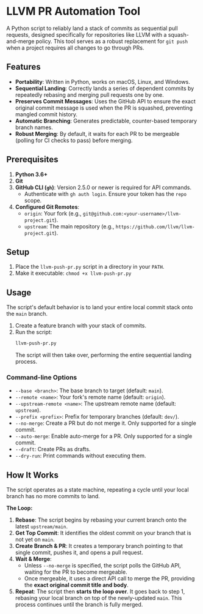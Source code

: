 # LLVM PR Automation Tool

A Python script to reliably land a stack of commits as sequential pull requests, designed specifically for repositories like LLVM with a squash-and-merge policy. This tool serves as a robust replacement for `git push` when a project requires all changes to go through PRs.

## Features

*   **Portability**: Written in Python, works on macOS, Linux, and Windows.
*   **Sequential Landing**: Correctly lands a series of dependent commits by repeatedly rebasing and merging pull requests one by one.
*   **Preserves Commit Messages**: Uses the GitHub API to ensure the exact original commit message is used when the PR is squashed, preventing mangled commit history.
*   **Automatic Branching**: Generates predictable, counter-based temporary branch names.
*   **Robust Merging**: By default, it waits for each PR to be mergeable (polling for CI checks to pass) before merging.

## Prerequisites

1.  **Python 3.6+**
2.  **Git**
3.  **GitHub CLI (`gh`)**: Version 2.5.0 or newer is required for API commands.
    *   Authenticate with `gh auth login`. Ensure your token has the `repo` scope.
4.  **Configured Git Remotes**:
    *   `origin`: Your fork (e.g., `git@github.com:<your-username>/llvm-project.git`).
    *   `upstream`: The main repository (e.g., `https://github.com/llvm/llvm-project.git`).

## Setup

1.  Place the `llvm-push-pr.py` script in a directory in your `PATH`.
2.  Make it executable: `chmod +x llvm-push-pr.py`

## Usage

The script's default behavior is to land your entire local commit stack onto the `main` branch.

1.  Create a feature branch with your stack of commits.
2.  Run the script:
    ```bash
    llvm-push-pr.py
    ```
    The script will then take over, performing the entire sequential landing process.

### Command-line Options

*   `--base <branch>`: The base branch to target (default: `main`).
*   `--remote <name>`: Your fork's remote name (default: `origin`).
*   `--upstream-remote <name>`: The upstream remote name (default: `upstream`).
*   `--prefix <prefix>`: Prefix for temporary branches (default: `dev/`).
*   `--no-merge`: Create a PR but do not merge it. Only supported for a single commit.
*   `--auto-merge`: Enable auto-merge for a PR. Only supported for a single commit.
*   `--draft`: Create PRs as drafts.
*   `--dry-run`: Print commands without executing them.

## How It Works

The script operates as a state machine, repeating a cycle until your local branch has no more commits to land.

**The Loop:**

1.  **Rebase**: The script begins by rebasing your current branch onto the latest `upstream/main`.
2.  **Get Top Commit**: It identifies the oldest commit on your branch that is not yet on `main`.
3.  **Create Branch & PR**: It creates a temporary branch pointing to that single commit, pushes it, and opens a pull request.
4.  **Wait & Merge**:
    *   Unless `--no-merge` is specified, the script polls the GitHub API, waiting for the PR to become mergeable.
    *   Once mergeable, it uses a direct API call to merge the PR, providing the **exact original commit title and body**.
5.  **Repeat**: The script then **starts the loop over**. It goes back to step 1, rebasing your local branch on top of the newly-updated `main`. This process continues until the branch is fully merged.